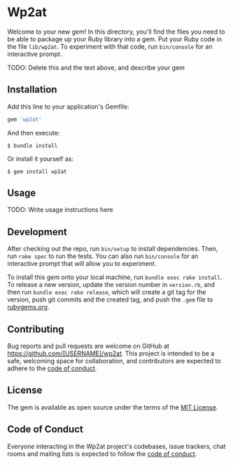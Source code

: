 # Wp2at

Welcome to your new gem! In this directory, you'll find the files you need to be able to package up your Ruby library into a gem. Put your Ruby code in the file `lib/wp2at`. To experiment with that code, run `bin/console` for an interactive prompt.

TODO: Delete this and the text above, and describe your gem

## Installation

Add this line to your application's Gemfile:

```ruby
gem 'wp2at'
```

And then execute:

    $ bundle install

Or install it yourself as:

    $ gem install wp2at

## Usage

TODO: Write usage instructions here

## Development

After checking out the repo, run `bin/setup` to install dependencies. Then, run `rake spec` to run the tests. You can also run `bin/console` for an interactive prompt that will allow you to experiment.

To install this gem onto your local machine, run `bundle exec rake install`. To release a new version, update the version number in `version.rb`, and then run `bundle exec rake release`, which will create a git tag for the version, push git commits and the created tag, and push the `.gem` file to [rubygems.org](https://rubygems.org).

## Contributing

Bug reports and pull requests are welcome on GitHub at https://github.com/[USERNAME]/wp2at. This project is intended to be a safe, welcoming space for collaboration, and contributors are expected to adhere to the [code of conduct](https://github.com/[USERNAME]/wp2at/blob/master/CODE_OF_CONDUCT.md).

## License

The gem is available as open source under the terms of the [MIT License](https://opensource.org/licenses/MIT).

## Code of Conduct

Everyone interacting in the Wp2at project's codebases, issue trackers, chat rooms and mailing lists is expected to follow the [code of conduct](https://github.com/[USERNAME]/wp2at/blob/master/CODE_OF_CONDUCT.md).
